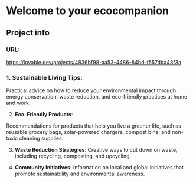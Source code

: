 # Welcome to your  ecocompanion

## Project info

### **URL**: 
https://lovable.dev/projects/4836bf98-aa53-4486-84bd-f557dba48f3a

### 1. **Sustainable Living Tips**:
Practical advice on how to reduce your environmental impact through energy conservation, waste reduction, and eco-friendly practices at home and work.

2. **Eco-Friendly Products**: 

Recommendations for products that help you live a greener life, such as reusable grocery bags, solar-powered chargers, compost bins, and non-toxic cleaning supplies.

3. **Waste Reduction Strategies**: 
Creative ways to cut down on waste, including recycling, composting, and upcycling.

4. **Community Initiatives**: 
Information on local and global initiatives that promote sustainability and environmental awareness.

